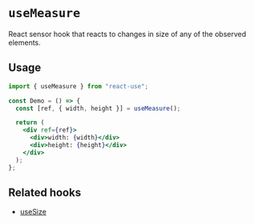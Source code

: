 # `useMeasure`

React sensor hook that reacts to changes in size of any of the observed elements.

## Usage

```jsx
import { useMeasure } from "react-use";

const Demo = () => {
  const [ref, { width, height }] = useMeasure();

  return (
    <div ref={ref}>
      <div>width: {width}</div>
      <div>height: {height}</div>
    </div>
  );
};
```

## Related hooks

- [useSize](./useSize.md)